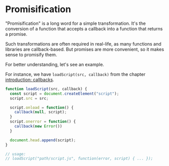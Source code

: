 # Promisification

"Promisification" is a long word for a simple transformation. It's the conversion of a function that accepts a callback into a function that returns a promise.

Such transformations are often required in real-life, as many functions and libraries are callback-based. But promises are more convenient, so it makes sense to promisify them.

For better understanding, let's see an example.

For instance, we have `loadScript(src, callback)` from the chapter [introduction: callbacks](https://javascript.info/callbacks).

```javascript
function loadScript(src, callback) {
  const script = document.createElement("script");
  script.src = src;

  script.onload = function() {
    callback(null, script);
  }
  script.onerror = function() {
    callback(new Error())
  }

  document.head.append(script);
}

// usage:
// loadScript("path/script.js", function(error, script) { ... });
```